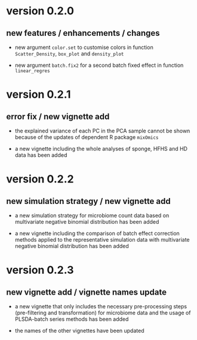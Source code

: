 # version 0.2.0

## new features / enhancements / changes

* new argument `color.set` to customise colors in function `Scatter_Density`, `box_plot` and `density_plot`

* new argument `batch.fix2` for a second batch fixed effect in function `linear_regres`

# version 0.2.1

## error fix / new vignette add

* the explained variance of each PC in the PCA sample cannot be shown because of the updates of dependent R package `mixOmics`

* a new vignette including the whole analyses of sponge, HFHS and HD data has been added


# version 0.2.2

## new simulation strategy / new vignette add

* a new simulation strategy for microbiome count data based on multivariate negative binomial distribution has been added

* a new vignette including the comparison of batch effect correction methods applied to the representative simulation data with multivariate negative binomial distribution has been added


# version 0.2.3

## new vignette add / vignette names update

* a new vignette that only includes the necessary pre-processing steps (pre-filtering and transformation) for microbiome data and the usage of PLSDA-batch series methods has been added

* the names of the other vignettes have been updated
